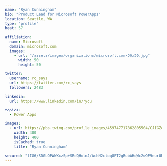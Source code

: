 ```yaml
---
name: "Ryan Cunningham"
bio: "Product Lead for Microsoft PowerApps"
location: Seattle, WA
type: "profile"
heat: 57

affiliation:
  name: Microsoft
  domain: microsoft.com
  images:
    - url: "/assets/images/organizations/microsoft.com-50x50.jpg"
      width: 50
      height: 50

twitter:
  username: rc_says
  url: https://twitter.com/rc_says
  followers: 2483

linkedin:
  url: https://www.linkedin.com/in/rycu

topics:
  - Power Apps

images:
  - url: https://pbs.twimg.com/profile_images/459747717862805504/CJIGZejd_400x400.png
    width: 400
    height: 400
    isCached: true
    title: "Ryan Cunningham"

secured: "lIG6/SDGLOPWWXxzSp+SRdQHo1nJ/AchN2ctoq8FT2gBubAHqWc2wOP9eur0RjUK1g3bkPByWSuleIiBD95A7NKyaYnOvwgcRLgCTjR1AGhxsT2csN/WLw3Otn/j7n6fpvI3kuSFgdwK6LGA8tMC0FPNcAk4G10tQdpAumeMF1IjgY7hGJmBMrOSzG/04CMQeL/9wRKPCG32obt6YOXHG03EgotW11bhe5ZDgdJqE/0yOLDvo123fBOZLENJ2NH3LK6hH4TSBYUGX5Xw+/VC/F1ZnHSfJ7PwmZtrgMWEQUkedvwKZTOY3kXG7RZJA3vMyZhgAOyN4hSP53xATWwU4tX4cCYJTgQ8q3I3oxc7agWAmByCq9KBWKn8HCBOf6sdRmsiO8iSVp3L2aYQ3daNYwIOvhgMaCjiNK2J1FINwEQ=;lFdIL408qY5YRfTURxbiXg=="
---
```


